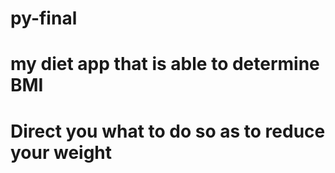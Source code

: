 # py-final
# my diet app that is able to determine BMI
# Direct you what to do so as to reduce your weight
